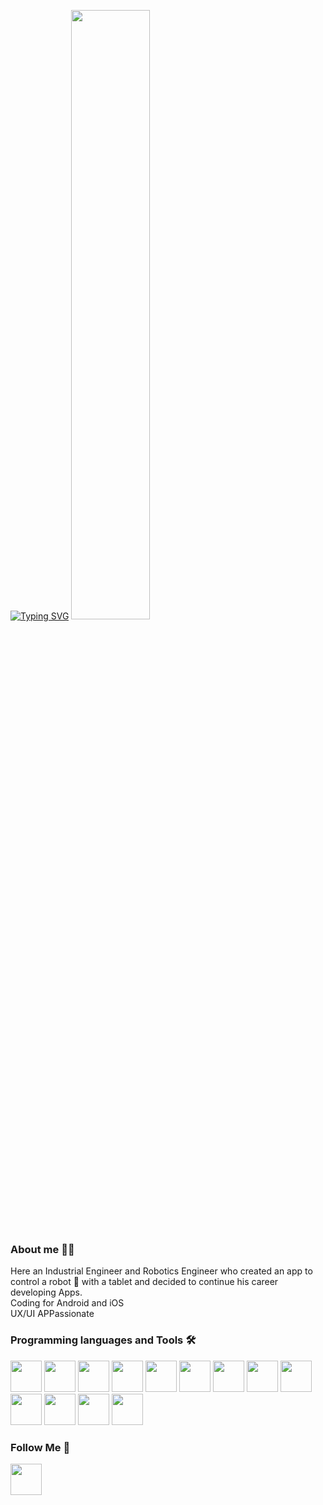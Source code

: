 <p align="left">
<a href="https://git.io/typing-svg"><img src="https://readme-typing-svg.demolab.com?font=Fira+Code&pause=50&color=57383D&multiline=true&repeat=false&random=false&width=435&height=100&lines=Hello+I'm+Jose+Artacho.;+I'm+a+Native+Mobile+App+Developer." alt="Typing SVG" /></a>

<img src="https://raw.githubusercontent.com/jose-artacho/jose-artacho/main/Assets/build_app.gif" width="50%">
</p>

### About me 👨‍💻
Here an Industrial Engineer and Robotics Engineer who created an app to control a robot 🤖 with a tablet and decided to continue his career developing Apps.<br/>
Coding for Android and iOS<br/>
UX/UI APPassionate<br/>

### Programming languages and Tools 🛠️
<p align="left">
<img src="https://cdn.jsdelivr.net/gh/devicons/devicon@latest/icons/android/android-original.svg" width="50px">
<img src="https://cdn.jsdelivr.net/gh/devicons/devicon@latest/icons/androidstudio/androidstudio-original.svg" width="50px">
<img src="https://cdn.jsdelivr.net/gh/devicons/devicon@latest/icons/kotlin/kotlin-original.svg" width="50px">
<img src="https://cdn.jsdelivr.net/gh/devicons/devicon@latest/icons/jetpackcompose/jetpackcompose-original.svg" width="50px">       
<img src="https://cdn.jsdelivr.net/gh/devicons/devicon@latest/icons/java/java-original-wordmark.svg" width="50px">
<img src="https://cdn.jsdelivr.net/gh/devicons/devicon@latest/icons/gradle/gradle-original.svg" width="50px">

<img src="https://cdn.jsdelivr.net/gh/devicons/devicon@latest/icons/apple/apple-original.svg" width="50px">
<img src="https://cdn.jsdelivr.net/gh/devicons/devicon@latest/icons/xcode/xcode-original.svg" width="50px">      
<img src="https://cdn.jsdelivr.net/gh/devicons/devicon@latest/icons/swift/swift-original.svg" width="50px">
<img src="https://cdn.jsdelivr.net/gh/devicons/devicon@latest/icons/objectivec/objectivec-plain.svg" width="50px">

<img src="https://cdn.jsdelivr.net/gh/devicons/devicon@latest/icons/git/git-original.svg" width="50px">
<img src="https://cdn.jsdelivr.net/gh/devicons/devicon@latest/icons/firebase/firebase-original.svg" width="50px">
<img src="https://cdn.jsdelivr.net/gh/devicons/devicon@latest/icons/jira/jira-original-wordmark.svg" width="50px">
</p>

### Follow Me 📱
<a href = 'https://www.linkedin.com/in/josegonzalezartacho'> <img src="https://cdn.jsdelivr.net/gh/devicons/devicon@latest/icons/linkedin/linkedin-original.svg" width="50px"></a> 

